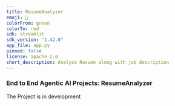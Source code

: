 ```yaml
---
title: ResumeAnalyzer
emoji: 🐨
colorFrom: green
colorTo: red
sdk: streamlit
sdk_version: "1.42.0"
app_file: app.py
pinned: false
license: apache-2.0
short_description: Analyze Resume along with job description
---
```

### End to End Agentic AI Projects: ResumeAnalyzer
The Project is in development
